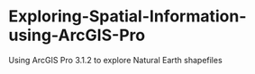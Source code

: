 # Exploring-Spatial-Information-using-ArcGIS-Pro
Using ArcGIS Pro 3.1.2 to explore Natural Earth shapefiles
